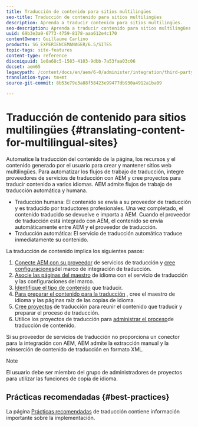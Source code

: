 ```yaml
---
title: Traducción de contenido para sitios multilingües
seo-title: Traducción de contenido para sitios multilingües
description: Aprenda a traducir contenido para sitios multilingües.
seo-description: Aprenda a traducir contenido para sitios multilingües.
uuid: 69b3e3a9-6773-4759-8178-aaa612e4c170
contentOwner: Guillaume Carlino
products: SG_EXPERIENCEMANAGER/6.5/SITES
topic-tags: site-features
content-type: reference
discoiquuid: 1e0a68c5-1583-4103-9dbb-7a53faa03c06
docset: aem65
legacypath: /content/docs/en/aem/6-0/administer/integration/third-party-services/machine-translation
translation-type: tm+mt
source-git-commit: 8b53e79e3a88f58423e99477db930a4912a1ba09

---
```



# Traducción de contenido para sitios multilingües {#translating-content-for-multilingual-sites}

Automatice la traducción del contenido de la página, los recursos y el contenido generado por el usuario para crear y mantener sitios web multilingües. Para automatizar los flujos de trabajo de traducción, integre proveedores de servicios de traducción con AEM y cree proyectos para traducir contenido a varios idiomas. AEM admite flujos de trabajo de traducción automática y humana.

* Traducción humana: El contenido se envía a su proveedor de traducción y es traducido por traductores profesionales. Una vez completado, el contenido traducido se devuelve e importa a AEM. Cuando el proveedor de traducción está integrado con AEM, el contenido se envía automáticamente entre AEM y el proveedor de traducción.
* Traducción automática: El servicio de traducción automática traduce inmediatamente su contenido.

La traducción de contenido implica los siguientes pasos:

1. [Conecte AEM con su proveedor](/help/sites-administering/tc-tic.md#connecting-to-a-translation-service-provider) de servicios de traducción y [cree configuraciones](/help/sites-administering/tc-tic.md)del marco de integración de traducción.
1. [Asocie las páginas del maestro](/help/sites-administering/tc-tic.md#configuring-pages-for-translation) de idioma con el servicio de traducción y las configuraciones del marco.
1. [Identifique el tipo de contenido](/help/sites-administering/tc-rules.md) que traducir.
1. [Para preparar el contenido para la traducción](/help/sites-administering/tc-prep.md) , cree el maestro de idioma y las páginas raíz de las copias de idioma.
1. [Cree proyectos](/help/sites-administering/tc-manage.md) de traducción para reunir el contenido que traducir y preparar el proceso de traducción.
1. Utilice los proyectos de traducción para [administrar el proceso](/help/sites-administering/tc-manage.md)de traducción de contenido.

Si su proveedor de servicios de traducción no proporciona un conector para la integración con AEM, AEM admite la extracción manual y la reinserción de contenido de traducción en formato XML.

>[!NOTE]
>
>El usuario debe ser miembro del grupo de administradores de proyectos para utilizar las funciones de copia de idioma.

## Prácticas recomendadas {#best-practices}

La página [Prácticas recomendadas](/help/sites-administering/tc-bp.md) de traducción contiene información importante sobre la implementación.

